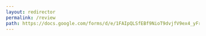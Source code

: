 ```yaml
---
layout: redirector
permalink: /review
path: https://docs.google.com/forms/d/e/1FAIpQLSfEBf9NioT9dvjfV9ex4_yFr_WkUg4nMaUTni6HF0TiAu_-Ng/viewform
---
```

